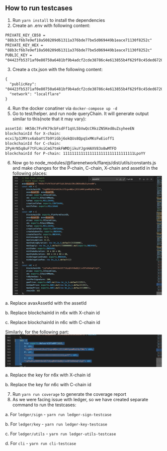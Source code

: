 ## How to run testcases
1. Run `yarn install` to install the dependencies
2. Create an .env with following content:
```
PRIVATE_KEY_CB58 = "88b3cf6b7e9ef18a508209d61311a376bde77be5d069449b1eace71130f8252c"
PRIVATE_KEY_HEX = "88b3cf6b7e9ef18a508209d61311a376bde77be5d069449b1eace71130f8252c"
PUBLIC_KEY = "04423fb5371af0e80750a6481bf9b4adcf2cde38786c4e613855b4f629f8c45ded6720e3335d1110c112c6d1c17fcbb23b9acc29ae5750a27637d385991af15190"
```
3. Create a ctx.json with the following content:
```
{
  "publicKey": "04423fb5371af0e80750a6481bf9b4adcf2cde38786c4e613855b4f629f8c45ded6720e3335d1110c112c6d1c17fcbb23b9acc29ae5750a27637d385991af15190",
  "network": "localflare"
}
```
4. Run the docker conatiner via `docker-compose up -d`
5. Go to test/helper. and run node queryChain. It will generate output similar to this(note that it may vary):
```
assetId: HK58c7FvFK79cbFsdFf1qVL5bVwQcCRkzZN5Ked8uZsyheeEN
blockchainId for X-chain: ecxi7p3JMYsx6abaYt7b9YiGbj6okQUs8QpqSxMKsFwEioff1
blockchainId for C-chain: 2PyHrN5q8uF7tFLHsiCmG7tmkFWMDjikuYJgnHAXV83o8wMTFD
blockchainId for P-chain: 11111111111111111111111111111111LpoYY
```

6. Now go to node_modules/@flarenetwork/flarejs/dist/utils/constants.js and make changes for the P-chain, C-chain, X-chain and assetId in the following places:
![image info](./images/img1.png)

a. Replace avaxAssetId with the assetId

b. Replace blockchainId in n6x with X-chain id

c. Replace blockchainId in n6c with C-chain id

Similarly, for the following part:
![image info](./images/img2.png)

a. Replace the key for n6x with X-chain id

b. Replace the key for n6c with C-chain id

7. Run `yarn run coverage` to generate the coverage report
8. As we were facing issue with ledger, so we have created separate command to run the testcases:

a. For `ledger/sign` - `yarn run ledger-sign-testcase`

b. For `ledger/key` - `yarn run ledger-key-testcase`

c. For `ledger/utils` - `yarn run ledger-utils-testcase`

d. For `cli` - `yarn run cli-testcase`